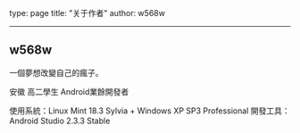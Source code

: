 ﻿type: page
title: "关于作者"
author: w568w

---

## w568w

一個夢想改變自己的瘋子。  

安徽 高二學生 Android業餘開發者  

使用系統：Linux Mint 18.3 Sylvia + Windows XP SP3 Professional
開發工具：Android Studio 2.3.3 Stable  
